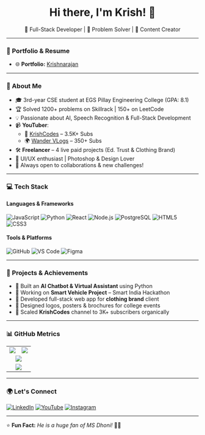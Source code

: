 <h1 align="center">Hi there, I'm Krish! 👋</h1>

<p align="center">
🚀 Full-Stack Developer | 🧠 Problem Solver | 🎥 Content Creator
</p>

---

### 🔗 Portfolio & Resume
- 🌐 **Portfolio:** [Krishnarajan]([(https://krish-dev-portfolio.netlify.app/)])

---

### 🚀 About Me
- 🎓 3rd-year CSE student at EGS Pillay Engineering College (GPA: 8.1)  
- 🏆 Solved 1200+ problems on Skillrack | 150+ on LeetCode  
- 💡 Passionate about AI, Speech Recognition & Full-Stack Development  
- 📹 **YouTuber**:  
  - 🎥 [KrishCodes](https://youtube.com/@krishcodes-io) – 3.5K+ Subs  
  - 🌍 [Wander VLogs](https://www.instagram.com/_.krish.irizz) – 350+ Subs  
- 🛠️ **Freelancer** – 4 live paid projects (Ed. Trust & Clothing Brand)  
- 🎨 UI/UX enthusiast | Photoshop & Design Lover  
- 💬 Always open to collaborations & new challenges!  

---

### 💻 Tech Stack

#### Languages & Frameworks
![JavaScript](https://img.shields.io/badge/-JavaScript-F7DF1E?style=flat&logo=javascript&logoColor=black)
![Python](https://img.shields.io/badge/-Python-3776AB?style=flat&logo=python&logoColor=white)
![React](https://img.shields.io/badge/-React-61DAFB?style=flat&logo=react)
![Node.js](https://img.shields.io/badge/-Node.js-339933?style=flat&logo=node.js&logoColor=white)
![PostgreSQL](https://img.shields.io/badge/-PostgreSQL-4169E1?style=flat&logo=postgresql&logoColor=white)
![HTML5](https://img.shields.io/badge/-HTML5-E34F26?style=flat&logo=html5&logoColor=white)
![CSS3](https://img.shields.io/badge/-CSS3-1572B6?style=flat&logo=css3)

#### Tools & Platforms
![GitHub](https://img.shields.io/badge/-GitHub-181717?style=flat&logo=github)
![VS Code](https://img.shields.io/badge/-VS%20Code-007ACC?style=flat&logo=visual-studio-code)
![Figma](https://img.shields.io/badge/-Figma-F24E1E?style=flat&logo=figma&logoColor=white)

---

### 🌟 Projects & Achievements

- 🤖 Built an **AI Chatbot & Virtual Assistant** using Python  
- 🚗 Working on **Smart Vehicle Project** – Smart India Hackathon  
- 🧵 Developed full-stack web app for **clothing brand** client  
- 🎨 Designed logos, posters & brochures for college events  
- 🎥 Scaled **KrishCodes** channel to 3K+ subscribers organically  

---

### 📊 GitHub Metrics

<table align="center">
  <tr>
    <td>
      <img src="https://github-readme-stats.vercel.app/api?username=Krishnarajan7&show_icons=true&theme=radical" />
    </td>
    <td>
      <img src="https://github-readme-stats.vercel.app/api/top-langs/?username=Krishnarajan7&layout=compact&theme=radical" />
    </td>
  </tr>
  <tr>
    <td colspan="2" align="center">
      <img src="https://github-readme-streak-stats.herokuapp.com/?user=Krishnarajan7&theme=radical" />
    </td>
  </tr>
  <tr>
    <td colspan="2" align="center">
      <img src="https://github-profile-summary-cards.vercel.app/api/cards/profile-details?username=Krishnarajan7&theme=radical" />
    </td>
  </tr>
</table>

---

### 🌍 Let's Connect

[![LinkedIn](https://img.shields.io/badge/-LinkedIn-blue?style=flat&logo=linkedin&logoColor=white)](https://www.linkedin.com/in/krishnarajan007)
[![YouTube](https://img.shields.io/badge/-YouTube-red?style=flat&logo=youtube&logoColor=white)](https://youtube.com/@krishcodes-io)
[![Instagram](https://img.shields.io/badge/-Instagram-E4405F?style=flat&logo=instagram&logoColor=white)](https://www.instagram.com/_.krish.irizz)

---

⭐ **Fun Fact:** *He is a huge fan of MS Dhoni!* 🏏🔥
